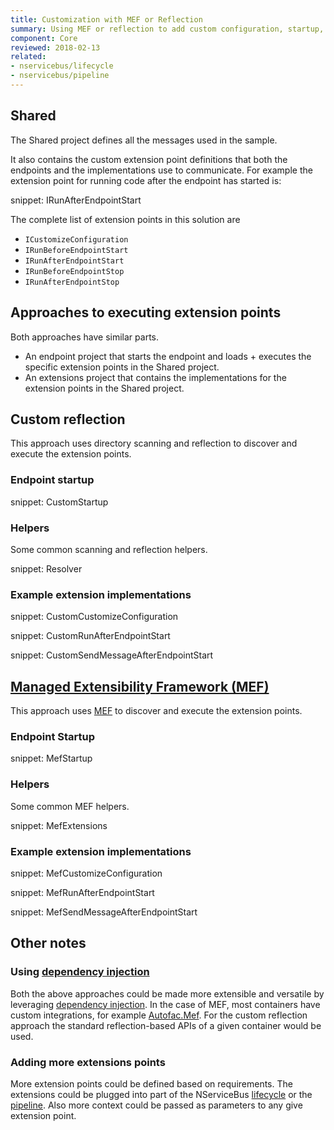 ```yaml
---
title: Customization with MEF or Reflection
summary: Using MEF or reflection to add custom configuration, startup, and shutdown logic to NServiceBus.
component: Core
reviewed: 2018-02-13
related:
- nservicebus/lifecycle
- nservicebus/pipeline
---
```



## Shared

The Shared project defines all the messages used in the sample.

It also contains the custom extension point definitions that both the endpoints and the implementations use to communicate. For example the extension point for running code after the endpoint has started is:

snippet: IRunAfterEndpointStart

The complete list of extension points in this solution are

 * `ICustomizeConfiguration`
 * `IRunBeforeEndpointStart`
 * `IRunAfterEndpointStart`
 * `IRunBeforeEndpointStop`
 * `IRunAfterEndpointStop`


## Approaches to executing extension points

Both approaches have similar parts.

 * An endpoint project that starts the endpoint and loads + executes the specific extension points in the Shared project.
 * An extensions project that contains the implementations for the extension points in the Shared project.


## Custom reflection

This approach uses directory scanning and reflection to discover and execute the extension points.


### Endpoint startup

snippet: CustomStartup


### Helpers

Some common scanning and reflection helpers.

snippet: Resolver


### Example extension implementations

snippet: CustomCustomizeConfiguration

snippet: CustomRunAfterEndpointStart

snippet: CustomSendMessageAfterEndpointStart


## [Managed Extensibility Framework (MEF)](https://www.nuget.org/packages/System.Composition/)

This approach uses [MEF](https://www.nuget.org/packages/System.Composition/) to discover and execute the extension points.


### Endpoint Startup

snippet: MefStartup


### Helpers

Some common MEF helpers.

snippet: MefExtensions


### Example extension implementations

snippet: MefCustomizeConfiguration

snippet: MefRunAfterEndpointStart

snippet: MefSendMessageAfterEndpointStart


## Other notes


### Using [dependency injection](/nservicebus/dependency-injection/)

Both the above approaches could be made more extensible and versatile by leveraging [dependency injection](/nservicebus/dependency-injection/). In the case of MEF, most containers have custom integrations, for example [Autofac.Mef](https://docs.autofac.org/en/latest/integration/mef.html). For the custom reflection approach the standard reflection-based APIs of a given container would be used.


### Adding more extensions points

More extension points could be defined based on requirements. The extensions could be plugged into part of the NServiceBus [lifecycle](/nservicebus/lifecycle/) or the [pipeline](/nservicebus/pipeline/). Also more context could be passed as parameters to any give extension point.
